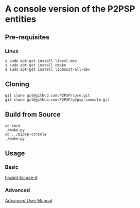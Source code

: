 # A console version of the P2PSP entities #

## Pre-requisites

### Linux 
```
$ sudo apt-get install libssl-dev
$ sudo apt-get install cmake
$ sudo apt-get install libboost-all-dev
```

## Cloning
```
git clone git@github.com:P2PSP/core.git
git clone git@github.com:P2PSP/p2psp-console.git
```

## Build from Source

```
cd core
./make.py
cd ../p2psp-console
./make.py
```

## Usage

### Basic
[I-want-to-use-it](https://github.com/P2PSP/I-want-to-use-it)

### Advanced
[Advanced User Manual](https://github.com/P2PSP/p2psp/tree/master/doc/advanced-user-manual)


